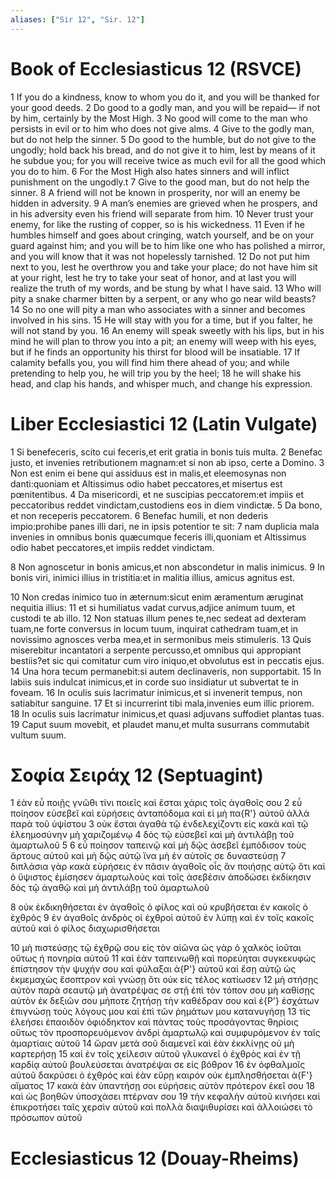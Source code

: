 ```yaml
---
aliases: ["Sir 12", "Sir. 12"]
---
```



# Book of Ecclesiasticus 12 (RSVCE)

1 If you do a kindness, know to whom you do it, and you will be thanked for your good deeds.
2 Do good to a godly man, and you will be repaid— if not by him, certainly by the Most High.
3 No good will come to the man who persists in evil or to him who does not give alms.
4 Give to the godly man, but do not help the sinner.
5 Do good to the humble, but do not give to the ungodly; hold back his bread, and do not give it to him, lest by means of it he subdue you; for you will receive twice as much evil for all the good which you do to him.
6 For the Most High also hates sinners and will inflict punishment on the ungodly.t
7 Give to the good man, but do not help the sinner.
8 A friend will not be known in prosperity, nor will an enemy be hidden in adversity.
9 A man’s enemies are grieved when he prospers, and in his adversity even his friend will separate from him.
10 Never trust your enemy, for like the rusting of copper, so is his wickedness.
11 Even if he humbles himself and goes about cringing, watch yourself, and be on your guard against him; and you will be to him like one who has polished a mirror, and you will know that it was not hopelessly tarnished.
12 Do not put him next to you, lest he overthrow you and take your place; do not have him sit at your right, lest he try to take your seat of honor, and at last you will realize the truth of my words, and be stung by what I have said.
13 Who will pity a snake charmer bitten by a serpent, or any who go near wild beasts?
14 So no one will pity a man who associates with a sinner and becomes involved in his sins.
15 He will stay with you for a time, but if you falter, he will not stand by you.
16 An enemy will speak sweetly with his lips, but in his mind he will plan to throw you into a pit; an enemy will weep with his eyes, but if he finds an opportunity his thirst for blood will be insatiable.
17 If calamity befalls you, you will find him there ahead of you; and while pretending to help you, he will trip you by the heel;
18 he will shake his head, and clap his hands, and whisper much, and change his expression.


# Liber Ecclesiastici 12 (Latin Vulgate)

1 Si benefeceris, scito cui feceris,et erit gratia in bonis tuis multa.
2 Benefac justo, et invenies retributionem magnam:et si non ab ipso, certe a Domino.
3 Non est enim ei bene qui assiduus est in malis,et eleemosynas non danti:quoniam et Altissimus odio habet peccatores,et misertus est pœnitentibus.
4 Da misericordi, et ne suscipias peccatorem:et impiis et peccatoribus reddet vindictam,custodiens eos in diem vindictæ.
5 Da bono, et non receperis peccatorem.
6 Benefac humili, et non dederis impio:prohibe panes illi dari, ne in ipsis potentior te sit:
7 nam duplicia mala invenies in omnibus bonis quæcumque feceris illi,quoniam et Altissimus odio habet peccatores,et impiis reddet vindictam.

8 Non agnoscetur in bonis amicus,et non abscondetur in malis inimicus.
9 In bonis viri, inimici illius in tristitia:et in malitia illius, amicus agnitus est.

10 Non credas inimico tuo in æternum:sicut enim æramentum æruginat nequitia illius:
11 et si humiliatus vadat curvus,adjice animum tuum, et custodi te ab illo.
12 Non statuas illum penes te,nec sedeat ad dexteram tuam,ne forte conversus in locum tuum, inquirat cathedram tuam,et in novissimo agnosces verba mea,et in sermonibus meis stimuleris.
13 Quis miserebitur incantatori a serpente percusso,et omnibus qui appropiant bestiis?et sic qui comitatur cum viro iniquo,et obvolutus est in peccatis ejus.
14 Una hora tecum permanebit:si autem declinaveris, non supportabit.
15 In labiis suis indulcat inimicus,et in corde suo insidiatur ut subvertat te in foveam.
16 In oculis suis lacrimatur inimicus,et si invenerit tempus, non satiabitur sanguine.
17 Et si incurrerint tibi mala,invenies eum illic priorem.
18 In oculis suis lacrimatur inimicus,et quasi adjuvans suffodiet plantas tuas.
19 Caput suum movebit, et plaudet manu,et multa susurrans commutabit vultum suum.


# Σοφία Σειράχ 12 (Septuagint)

1 ἐὰν εὖ ποιῇς γνῶθι τίνι ποιεῖς καὶ ἔσται χάρις τοῖς ἀγαθοῖς σου
2 εὖ ποίησον εὐσεβεῖ καὶ εὑρήσεις ἀνταπόδομα καὶ εἰ μὴ πα{R'} αὐτοῦ ἀλλὰ παρὰ τοῦ ὑψίστου
3 οὐκ ἔσται ἀγαθὰ τῷ ἐνδελεχίζοντι εἰς κακὰ καὶ τῷ ἐλεημοσύνην μὴ χαριζομένῳ
4 δὸς τῷ εὐσεβεῖ καὶ μὴ ἀντιλάβῃ τοῦ ἁμαρτωλοῦ
5 
6 εὖ ποίησον ταπεινῷ καὶ μὴ δῷς ἀσεβεῖ ἐμπόδισον τοὺς ἄρτους αὐτοῦ καὶ μὴ δῷς αὐτῷ ἵνα μὴ ἐν αὐτοῖς σε δυναστεύσῃ
7 διπλάσια γὰρ κακὰ εὑρήσεις ἐν πᾶσιν ἀγαθοῖς οἷς ἂν ποιήσῃς αὐτῷ ὅτι καὶ ὁ ὕψιστος ἐμίσησεν ἁμαρτωλοὺς καὶ τοῖς ἀσεβέσιν ἀποδώσει ἐκδίκησιν δὸς τῷ ἀγαθῷ καὶ μὴ ἀντιλάβῃ τοῦ ἁμαρτωλοῦ

8 οὐκ ἐκδικηθήσεται ἐν ἀγαθοῖς ὁ φίλος καὶ οὐ κρυβήσεται ἐν κακοῖς ὁ ἐχθρός
9 ἐν ἀγαθοῖς ἀνδρὸς οἱ ἐχθροὶ αὐτοῦ ἐν λύπῃ καὶ ἐν τοῖς κακοῖς αὐτοῦ καὶ ὁ φίλος διαχωρισθήσεται

10 μὴ πιστεύσῃς τῷ ἐχθρῷ σου εἰς τὸν αἰῶνα ὡς γὰρ ὁ χαλκὸς ἰοῦται οὕτως ἡ πονηρία αὐτοῦ
11 καὶ ἐὰν ταπεινωθῇ καὶ πορεύηται συγκεκυφώς ἐπίστησον τὴν ψυχήν σου καὶ φύλαξαι ἀ{P'} αὐτοῦ καὶ ἔσῃ αὐτῷ ὡς ἐκμεμαχὼς ἔσοπτρον καὶ γνώσῃ ὅτι οὐκ εἰς τέλος κατίωσεν
12 μὴ στήσῃς αὐτὸν παρὰ σεαυτῷ μὴ ἀνατρέψας σε στῇ ἐπὶ τὸν τόπον σου μὴ καθίσῃς αὐτὸν ἐκ δεξιῶν σου μήποτε ζητήσῃ τὴν καθέδραν σου καὶ ἐ{P'} ἐσχάτων ἐπιγνώσῃ τοὺς λόγους μου καὶ ἐπὶ τῶν ῥημάτων μου κατανυγήσῃ
13 τίς ἐλεήσει ἐπαοιδὸν ὀφιόδηκτον καὶ πάντας τοὺς προσάγοντας θηρίοις οὕτως τὸν προσπορευόμενον ἀνδρὶ ἁμαρτωλῷ καὶ συμφυρόμενον ἐν ταῖς ἁμαρτίαις αὐτοῦ
14 ὥραν μετὰ σοῦ διαμενεῖ καὶ ἐὰν ἐκκλίνῃς οὐ μὴ καρτερήσῃ
15 καὶ ἐν τοῖς χείλεσιν αὐτοῦ γλυκανεῖ ὁ ἐχθρὸς καὶ ἐν τῇ καρδίᾳ αὐτοῦ βουλεύσεται ἀνατρέψαι σε εἰς βόθρον
16 ἐν ὀφθαλμοῖς αὐτοῦ δακρύσει ὁ ἐχθρός καὶ ἐὰν εὕρῃ καιρόν οὐκ ἐμπλησθήσεται ἀ{F'} αἵματος
17 κακὰ ἐὰν ὑπαντήσῃ σοι εὑρήσεις αὐτὸν πρότερον ἐκεῖ σου
18 καὶ ὡς βοηθῶν ὑποσχάσει πτέρναν σου
19 τὴν κεφαλὴν αὐτοῦ κινήσει καὶ ἐπικροτήσει ταῖς χερσὶν αὐτοῦ καὶ πολλὰ διαψιθυρίσει καὶ ἀλλοιώσει τὸ πρόσωπον αὐτοῦ


# Ecclesiasticus 12 (Douay-Rheims)

